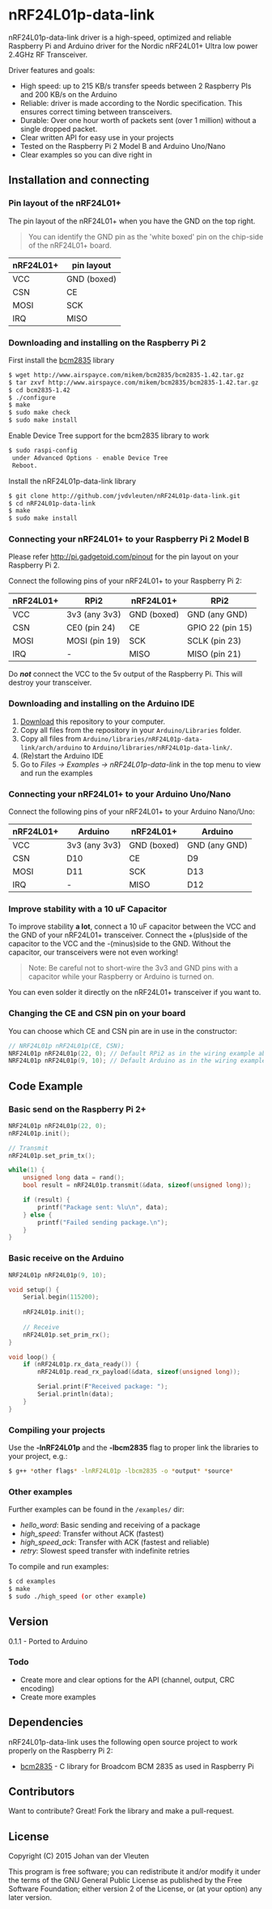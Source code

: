 # nRF24L01p-data-link

nRF24L01p-data-link driver is a high-speed, optimized and reliable Raspberry Pi and Arduino driver for the Nordic nRF24L01+ Ultra low power 2.4GHz RF Transceiver.

Driver features and goals:
  - High speed: up to 215 KB/s transfer speeds between 2 Raspberry PIs and 200 KB/s on the Arduino
  - Reliable: driver is made according to the Nordic specification. This ensures correct timing between transceivers.
  - Durable: Over one hour worth of packets sent (over 1 million) without a single dropped packet.
  - Clear written API for easy use in your projects
  - Tested on the Raspberry Pi 2 Model B and Arduino Uno/Nano
  - Clear examples so you can dive right in
 
## Installation and connecting
### Pin layout of the nRF24L01+

The pin layout of the nRF24L01+ when you have the GND on the top right.

> You can identify the GND pin as the 'white boxed' pin on the chip-side of the nRF24L01+ board.

| nRF24L01+     | pin layout    |
| ------------- | ------------- | 
| VCC           | GND (boxed)   |  
| CSN           | CE            | 
| MOSI          | SCK           | 
| IRQ           | MISO          | 

### Downloading and installing on the Raspberry Pi 2
First install the [bcm2835] library 
```sh
$ wget http://www.airspayce.com/mikem/bcm2835/bcm2835-1.42.tar.gz
$ tar zxvf http://www.airspayce.com/mikem/bcm2835/bcm2835-1.42.tar.gz
$ cd bcm2835-1.42
$ ./configure
$ make
$ sudo make check
$ sudo make install
```

Enable Device Tree support for the bcm2835 library to work
```sh
$ sudo raspi-config
 under Advanced Options - enable Device Tree
 Reboot.
```

Install the nRF24L01p-data-link library

```sh
$ git clone http://github.com/jvdvleuten/nRF24L01p-data-link.git
$ cd nRF24L01p-data-link
$ make
$ sudo make install
```

### Connecting your nRF24L01+ to your Raspberry Pi 2 Model B
Please refer http://pi.gadgetoid.com/pinout for the pin layout on your Raspberry Pi 2.

Connect the following pins of your nRF24L01+ to your Raspberry Pi 2:

| nRF24L01+     | RPi2          | nRF24L01+     | RPi2             |
| ------------- |---------------| ------------- |------------------| 
| VCC           | 3v3  (any 3v3)| GND (boxed)   | GND     (any GND)|  
| CSN           | CE0  (pin 24) | CE            | GPIO 22 (pin 15) | 
| MOSI          | MOSI (pin 19) | SCK           | SCLK    (pin 23) | 
| IRQ           | -             | MISO          | MISO    (pin 21) | 

Do ***not*** connect the VCC to the 5v output of the Raspberry Pi. This will destroy your transceiver.

### Downloading and installing on the Arduino IDE

1. [Download](https://github.com/jvdvleuten/nRF24L01p-data-link/archive/master.zip) this repository to your computer.
2. Copy all files from the repository in your `Arduino/Libraries` folder.
3. Copy all files from `Arduino/libraries/nRF24L01p-data-link/arch/arduino` to `Arduino/libraries/nRF24L01p-data-link/`.
4. (Re)start the Arduino IDE
5. Go to *Files -> Examples -> nRF24L01p-data-link* in the top menu to view and run the examples 

### Connecting your nRF24L01+ to your Arduino Uno/Nano
Connect the following pins of your nRF24L01+ to your Arduino Nano/Uno:

| nRF24L01+     | Arduino       | nRF24L01+     | Arduino          |
| ------------- |---------------| ------------- |------------------| 
| VCC           | 3v3  (any 3v3)| GND (boxed)   | GND     (any GND)|  
| CSN           | D10           | CE            | D9               | 
| MOSI          | D11           | SCK           | D13              | 
| IRQ           | -             | MISO          | D12              | 

### Improve stability with a 10 uF Capacitor

To improve stability **a lot**, connect a 10 uF capacitor between the VCC and the GND of your nRF24L01+ transceiver. Connect the +(plus)side of the capacitor to the VCC and the -(minus)side to the GND. Without the capacitor, our transceivers were not even working!

> Note:  Be careful not to short-wire the 3v3 and GND pins with a capacitor while your Raspberry or Arduino is turned on.

You can even solder it directly on the nRF24L01+ transceiver if you want to.

### Changing the CE and CSN pin on your board
You can choose which CE and CSN pin are in use in the constructor:
```c++
// NRF24L01p nRF24L01p(CE, CSN);
NRF24L01p nRF24L01p(22, 0); // Default RPi2 as in the wiring example above.
NRF24L01p nRF24L01p(9, 10); // Default Arduino as in the wiring example above.
```

## Code Example
### Basic send on the Raspberry Pi 2+
```c++
NRF24L01p nRF24L01p(22, 0);
nRF24L01p.init();

// Transmit
nRF24L01p.set_prim_tx();

while(1) {
	unsigned long data = rand();
	bool result = nRF24L01p.transmit(&data, sizeof(unsigned long));

	if (result) {
		printf("Package sent: %lu\n", data);
	} else {
		printf("Failed sending package.\n");
	}
}
```

### Basic receive on the Arduino
```c++
NRF24L01p nRF24L01p(9, 10);

void setup() {
	Serial.begin(115200);
	
	nRF24L01p.init();
	
	// Receive
	nRF24L01p.set_prim_rx();
}

void loop() {
	if (nRF24L01p.rx_data_ready()) {
		nRF24L01p.read_rx_payload(&data, sizeof(unsigned long));

		Serial.print(F"Received package: ");
		Serial.println(data);
	}
}
```

### Compiling your projects
Use the **-lnRF24L01p** and the **-lbcm2835** flag to proper link the libraries to your project, e.g.:
```sh
$ g++ *other flags* -lnRF24L01p -lbcm2835 -o *output* *source*
```
### Other examples
Further examples can be found in the `/examples/` dir:
* *hello_word*: Basic sending and receiving of a package
* *high_speed*: Transfer without ACK (fastest)
* *high_speed_ack*: Transfer with ACK (fastest and reliable)
* *retry*: Slowest speed transfer with indefinite retries

To compile and run examples:
```sh
$ cd examples
$ make
$ sudo ./high_speed (or other example)
```

## Version
0.1.1 - Ported to Arduino

### Todo
- Create more and clear options for the API (channel, output, CRC encoding)
- Create more examples

## Dependencies

nRF24L01p-data-link uses the following open source project to work properly on the Raspberry Pi 2:
* [bcm2835] - C library for Broadcom BCM 2835 as used in Raspberry Pi

## Contributors

Want to contribute? Great! Fork the library and make a pull-request.

License
----

Copyright (C) 2015  Johan van der Vleuten
 
This program is free software; you can redistribute it and/or
modify it under the terms of the GNU General Public License
as published by the Free Software Foundation; either version 2
of the License, or (at your option) any later version.

[bcm2835]:http://www.airspayce.com/mikem/bcm2835/

